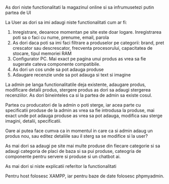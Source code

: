 As dori niste functionalitati la magazinul online si sa infrumusetezi putin partea de UI

La User as dori sa imi adaugi niste functionalitati cum ar fi:

1. Inregistrare, deoarece momentan pe site este doar logare. Inregistrarea poti sa o faci cu nume, prenume, email, parola
2. As dori daca poti sa imi faci filtrare a produselor pe categorii: brand, pret crescator sau descrescator, frecventa procesorului, capacitatea de stocare, tipul memoriei RAM
3. Configurator PC. Mai exact pe pagina unui produs as vrea sa fie sugerate cateva componente compatibile.
4. As dori un cos unde sa pot adauga produse
5. Adaugare recenzie unde sa pot adauga si text si imagine

La admin pe langa functionalitatile deja existente, adaugare produs, modificare detalii produs, stergere produs as dori sa adaugi stergerea recenziilor. As dori bineinteles ca si la partea de admin sa existe cosul.

Partea cu producatori de la admin o poti sterge, iar acea parte cu specificatii produse de la admin as vrea sa fie introdusa la produse, mai exact unde pot adauga produse as vrea sa pot adauga, modifica sau sterge imagini, detalii, specificatii.

Oare ai putea face cumva ca in momentul in care ca si admin adaug un produs nou, sau editez detaliile sau il sterg sa se modifice si la user?

As mai dori sa adaugi pe site mai multe produse din fiecare categorie si sa adaugi categoria de placi de baza si sa pui produse, cateogria de componente pentru servere si produse si un chatbot ai.

As mai dori si niste explicatii referitor la functionalitati

Pentru host folosesc XAMPP, iar pentru baze de date folosesc phpmyadmin.
